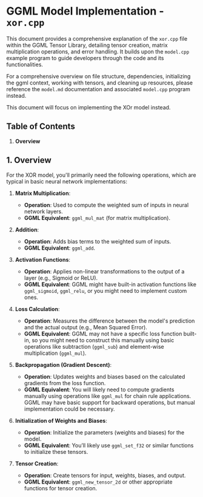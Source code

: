 # GGML Model Implementation - `xor.cpp`

This document provides a comprehensive explanation of the `xor.cpp` file within the GGML Tensor Library, detailing tensor creation, matrix multiplication operations, and error handling. It builds upon the `model.cpp` example program to guide developers through the code and its functionalities.

For a comprehensive overview on file structure, dependencies, initializing the ggml context, working with tensors, and cleaning up resources, please reference the `model.md` documentation and associated `model.cpp` program instead.

This document will focus on implementing the XOr model instead.

## Table of Contents

1. **Overview**

## 1. Overview

For the XOR model, you'll primarily need the following operations, which are typical in basic neural network implementations:

1. **Matrix Multiplication**:
   - **Operation**: Used to compute the weighted sum of inputs in neural network layers.
   - **GGML Equivalent**: `ggml_mul_mat` (for matrix multiplication).

2. **Addition**:
   - **Operation**: Adds bias terms to the weighted sum of inputs.
   - **GGML Equivalent**: `ggml_add`.

3. **Activation Functions**:
   - **Operation**: Applies non-linear transformations to the output of a layer (e.g., Sigmoid or ReLU).
   - **GGML Equivalent**: GGML might have built-in activation functions like `ggml_sigmoid`, `ggml_relu`, or you might need to implement custom ones.

4. **Loss Calculation**:
   - **Operation**: Measures the difference between the model's prediction and the actual output (e.g., Mean Squared Error).
   - **GGML Equivalent**: GGML may not have a specific loss function built-in, so you might need to construct this manually using basic operations like subtraction (`ggml_sub`) and element-wise multiplication (`ggml_mul`).

5. **Backpropagation (Gradient Descent)**:
   - **Operation**: Updates weights and biases based on the calculated gradients from the loss function.
   - **GGML Equivalent**: You will likely need to compute gradients manually using operations like `ggml_mul` for chain rule applications. GGML may have basic support for backward operations, but manual implementation could be necessary.

6. **Initialization of Weights and Biases**:
   - **Operation**: Initialize the parameters (weights and biases) for the model.
   - **GGML Equivalent**: You’ll likely use `ggml_set_f32` or similar functions to initialize these tensors.

7. **Tensor Creation**:
   - **Operation**: Create tensors for input, weights, biases, and output.
   - **GGML Equivalent**: `ggml_new_tensor_2d` or other appropriate functions for tensor creation.
